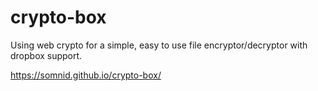 # crypto-box
Using web crypto for a simple, easy to use file encryptor/decryptor with dropbox support.

https://somnid.github.io/crypto-box/
